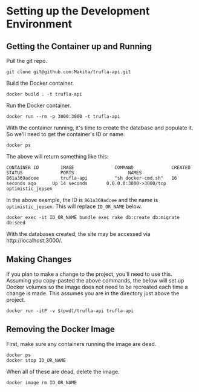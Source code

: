 # Setting up the Development Environment

## Getting the Container up and Running

Pull the git repo.

```
git clone git@github.com:Makita/trufla-api.git
```

Build the Docker container.

```
docker build . -t trufla-api
```

Run the Docker container.

```
docker run --rm -p 3000:3000 -t trufla-api
```

With the container running, it's time to create the database and populate it. So we'll need to get the container's ID or name.

```
docker ps
```

The above will return something like this:

```
CONTAINER ID        IMAGE               COMMAND              CREATED             STATUS              PORTS                    NAMES
861a369adcee        trufla-api          "sh docker-cmd.sh"   16 seconds ago      Up 14 seconds       0.0.0.0:3000->3000/tcp   optimistic_jepsen
```

In the above example, the ID is `861a369adcee` and the name is `optimistic_jepsen`. This will replace `ID_OR_NAME` below.

```
docker exec -it ID_OR_NAME bundle exec rake db:create db:migrate db:seed
```

With the databases created, the site may be accessed via http://localhost:3000/.

## Making Changes

If you plan to make a change to the project, you'll need to use this. Assuming you copy-pasted the above commands, the below will set up Docker volumes so the image does not need to be recreated each time a change is made. This assumes you are in the directory just above the project.

```
docker run -itP -v $(pwd)/trufla-api trufla-api
```

## Removing the Docker Image

First, make sure any containers running the image are dead.

```
docker ps
docker stop ID_OR_NAME
```

When all of these are dead, delete the image.

```
docker image rm ID_OR_NAME
```